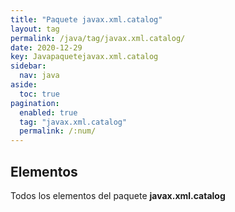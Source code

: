 ```yaml
---
title: "Paquete javax.xml.catalog"
layout: tag
permalink: /java/tag/javax.xml.catalog/
date: 2020-12-29
key: Javapaquetejavax.xml.catalog
sidebar: 
  nav: java
aside: 
  toc: true
pagination: 
  enabled: true
  tag: "javax.xml.catalog"
  permalink: /:num/
---
```


<h2>Elementos</h2>
Todos los elementos del paquete <strong>javax.xml.catalog</strong>
